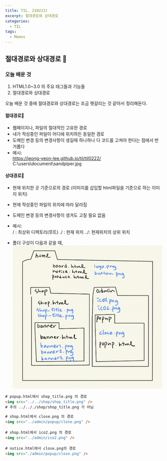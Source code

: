 ```yaml
---
title: TIL. 210223)
excerpt: 절대경로와 상대경로
categories:
  - TIL
tags:
  - Memos
---
```


## 절대경로와 상대경로 &#128640;

### 오늘 배운 것

1. HTML1.0~3.0 의 주요 태그들과 기능들
2. 절대경로와 상대경로

오늘 배운 것 중에 절대경로와 상대경로는 조금 헷갈리는 것 같아서 정리해둔다.

#### 절대경로&#128640;

- 웹페이지나, 파일의 절대적인 고유한 경로
- 내가 작성중인 파일이 어디에 위치하든 동일한 경로
- 도메인 변경 등의 변경사항이 생길때 하나하나 다 코드를 고쳐야 한다는 점에서 번거롭다
- 예시:  
  https://jeong-yeon-lee.github.io/til/til0222/  
  C:\users\document\sandpiper.jpg

#### 상대경로&#128640;

- 현재 위치한 곳 기준으로의 경로 (이미지를 삽입할 html파일을 기준으로 하는 이미지 위치)
- 현재 작성중인 파일의 위치에 따라 달라짐
- 도메인 변경 등의 변경사항이 생겨도 고칠 필요 없음
- 예시:  
  / : 최상위 디렉토리(루트)
  ./ : 현재 위치
  ../: 현재위치의 상위 위치

- 폴더 구성이 다음과 같을 때,
  ![상대경로](/assets/images/til/0223.png)

```html
# popup.html에서 shop_title.png 의 경로
<img src="../../shop/shop_title.png" />
# 주의 ../.././shop/shop_title.png 가 아님
```

```html
# shop.html에서 close.png 의 경로
<img src="../admin/popup/close.png" />

# shop.html에서 ico2.png 의 경로
<img src="../admin/ico2.png" />

# notice.html에서 close.png의 경로
<img src="./admin/popup/close.png" />
```
